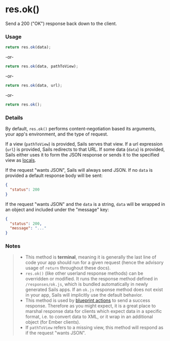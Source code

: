 # res.ok()

Send a 200 ("OK") response back down to the client.


### Usage

```js
return res.ok(data);
```
-or-

```js
return res.ok(data, pathToView);
```

-or-

```js
return res.ok(data, url);
```

-or-

```js
return res.ok();
```

### Details

By default, `res.ok()` performs content-negotiation based its arguments, your app's environment, and the type of request.

If a view (`pathToView`) is provided, Sails serves that view.  If a url expression (`url`) is provided, Sails redirects to that URL.  If some data (`data`) is provided, Sails either uses it to form the JSON response or sends it to the specified view as [locals]().

If the request "wants JSON", Sails will always send JSON.  If no `data` is provided a default response body will be sent:

```json
{
  "status": 200
}
```

If the request "wants JSON" and the `data` is a string, `data` will be wrapped in an object and included under the "message" key:

```json
{
  "status": 200,
  "message": "..."
}
```


### Notes
> + This method is **terminal**, meaning it is generally the last line of code your app should run for a given request (hence the advisory usage of `return` throughout these docs).
>+ `res.ok()` (like other userland response methods) can be overridden or modified.  It runs the response method defined in `/responses/ok.js`, which is bundled automatically in newly generated Sails apps.  If an `ok.js` response method does not exist in your app, Sails will implicitly use the default behavior.
>+ This method is used by [blueprint actions]() to send a success response.  Therefore as you might expect, it is a great place to marshal response data for clients which expect data in a specific format, i.e. to convert data to XML, or it wrap in an additional object (for Ember clients).
>+ If `pathToView` refers to a missing view, this method will respond as if the request "wants JSON".








